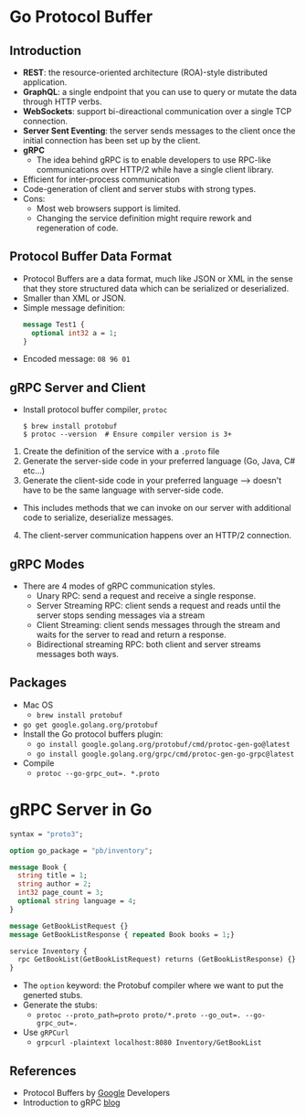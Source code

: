 # Go Protocol Buffer
## Introduction
- __REST__: the resource-oriented architecture (ROA)-style distributed application.
- __GraphQL__: a single endpoint that you can use to query or mutate the data through HTTP verbs.
- __WebSockets__: support bi-direactional communication over a single TCP connection.
- __Server Sent Eventing__: the server sends messages to the client once the initial connection has been set up by the client.
- __gRPC__
  - The idea behind gRPC is to enable developers to use RPC-like communications over HTTP/2 while have a single client library.
- Efficient for inter-process communication
- Code-generation of client and server stubs with strong types.
- Cons:
  - Most web browsers support is limited.
  - Changing the service definition might require rework and regeneration of code.
## Protocol Buffer Data Format
- Protocol Buffers are a data format, much like JSON or XML in the sense that they store structured data which can be serialized or deserialized.
- Smaller than XML or JSON.
- Simple message definition:
  ```proto
  message Test1 {
    optional int32 a = 1;
  }
  ```
- Encoded message:
  `08 96 01`

## gRPC Server and Client
- Install protocol buffer compiler, `protoc`
  ```
  $ brew install protobuf
  $ protoc --version  # Ensure compiler version is 3+
  ```
1. Create the definition of the service with a `.proto` file
2. Generate the server-side code in your preferred language (Go, Java, C# etc...)
3. Generate the client-side code in your preferred language --> doesn't have to be the same language with server-side code.
  - This includes methods that we can invoke on our server with additional code to serialize, deserialize messages.
4. The client-server communication happens over an HTTP/2 connection.

## gRPC Modes
- There are 4 modes of gRPC communication styles.
  - Unary RPC: send a request and receive a single response.
  - Server Streaming RPC: client sends a request and reads until the server stops sending messages via a stream
  - Client Streaming: client sends messages through the stream and waits for the server to read and return a response.
  - Bidirectional streaming RPC: both client and server streams messages both ways.

## Packages
- Mac OS 
  - `brew install protobuf`
- `go get google.golang.org/protobuf`
- Install the Go protocol buffers plugin:
  - `go install google.golang.org/protobuf/cmd/protoc-gen-go@latest`
  - `go install google.golang.org/grpc/cmd/protoc-gen-go-grpc@latest`
- Compile
  - `protoc --go-grpc_out=. *.proto`

# gRPC Server in Go
  ```proto
  syntax = "proto3";
  
  option go_package = "pb/inventory";
  
  message Book {
    string title = 1;
    string author = 2;
    int32 page_count = 3;
    optional string language = 4;
  }
  
  message GetBookListRequest {}
  message GetBookListResponse { repeated Book books = 1;}
  
  service Inventory { 
    rpc GetBookList(GetBookListRequest) returns (GetBookListResponse) {}
  }
  ```
- The `option` keyword: the Protobuf compiler where we want to put the generted stubs.
- Generate the stubs:
  - `protoc --proto_path=proto proto/*.proto --go_out=. --go-grpc_out=.`
- Use `gRPCurl`
  - `grpcurl -plaintext localhost:8080 Inventory/GetBookList`
## References
- Protocol Buffers by [Google](https://developers.google.com/protocol-buffers/docs/overview) Developers
- Introduction to gRPC [blog](https://sahansera.dev/introduction-to-grpc/)